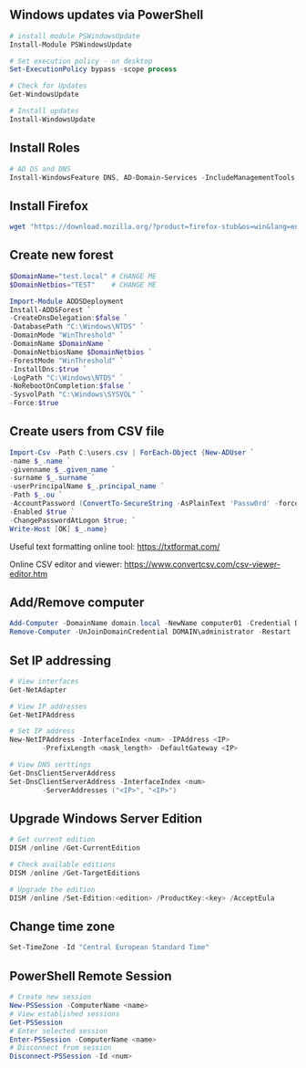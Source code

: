 ## Windows updates via PowerShell
```powershell
# install module PSWindowsUpdate
Install-Module PSWindowsUpdate

# Set execution policy - on desktop
Set-ExecutionPolicy bypass -scope process

# Check for Updates
Get-WindowsUpdate

# Install updates
Install-WindowsUpdate
```

## Install Roles
```powershell
# AD DS and DNS
Install-WindowsFeature DNS, AD-Domain-Services -IncludeManagementTools
```

## Install Firefox
```powershell
wget "https://download.mozilla.org/?product=firefox-stub&os=win&lang=en-US" -outfile $env:TEMP\firefox.exe; "$env:temp\firefox.exe" | powershell
```

## Create new forest
```powershell
$DomainName="test.local" # CHANGE ME
$DomainNetbios="TEST"    # CHANGE ME

Import-Module ADDSDeployment
Install-ADDSForest `
-CreateDnsDelegation:$false `
-DatabasePath "C:\Windows\NTDS" `
-DomainMode "WinThreshold" `
-DomainName $DomainName `
-DomainNetbiosName $DomainNetbios `
-ForestMode "WinThreshold" `
-InstallDns:$true `
-LogPath "C:\Windows\NTDS" `
-NoRebootOnCompletion:$false `
-SysvolPath "C:\Windows\SYSVOL" `
-Force:$true
```

## Create users from CSV file
```powershell
Import-Csv -Path C:\users.csv | ForEach-Object {New-ADUser `
-name $_.name `
-givenname $_.given_name `
-surname $_.surname `
-userPrincipalName $_.principal_name `
-Path $_.ou `
-AccountPassword (ConvertTo-SecureString -AsPlainText 'Passw0rd' -force) `
-Enabled $true `
-ChangePasswordAtLogon $true; `
Write-Host [OK] $_.name}
```
Useful text formatting online tool: https://txtformat.com/

Online CSV editor and viewer: https://www.convertcsv.com/csv-viewer-editor.htm


## Add/Remove computer
```powershell
Add-Computer -DomainName domain.local -NewName computer01 -Credential DOMAIN\administrator
Remove-Computer -UnJoinDomainCredential DOMAIN\administrator -Restart
```

## Set IP addressing
```powershell
# View interfaces
Get-NetAdapter

# View IP addresses
Get-NetIPAddress

# Set IP address
New-NetIPAddress -InterfaceIndex <num> -IPAddress <IP>
		-PrefixLength <mask_length> -DefaultGateway <IP>

# View DNS serttings
Get-DnsClientServerAddress
Set-DnsClientServerAddress -InterfaceIndex <num> 
		-ServerAddresses ("<IP>", "<IP>")
```

## Upgrade Windows Server Edition
```powershell
# Get current edition
DISM /online /Get-CurrentEdition

# Check available editions
DISM /online /Get-TargetEditions

# Upgrade the edition
DISM /online /Set-Edition:<edition> /ProductKey:<key> /AcceptEula
```

## Change time zone
```powershell
Set-TimeZone -Id "Central European Standard Time"
```

## PowerShell Remote Session
```powershell
# Create new session
New-PSSession -ComputerName <name>
# View established sessions
Get-PSSession
# Enter selected session
Enter-PSSession -ComputerName <name>
# Disconnect from session
Disconnect-PSSession -Id <num>
```

















